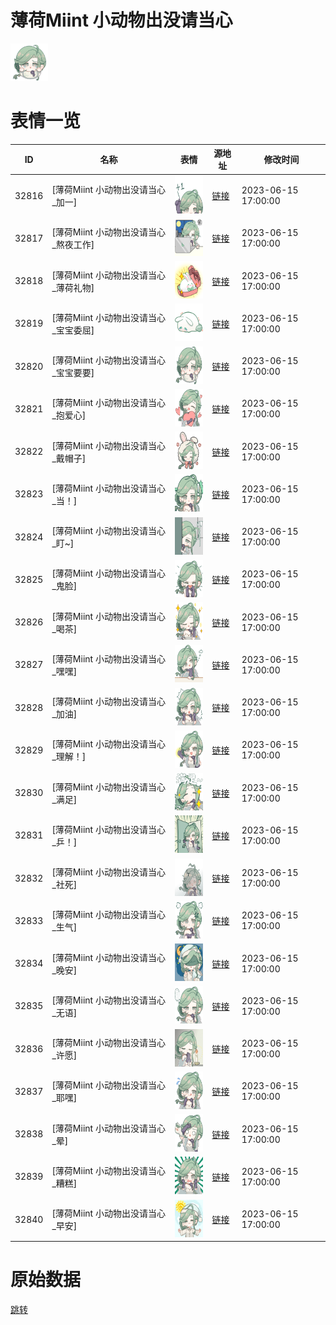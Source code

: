 # 薄荷Miint 小动物出没请当心

<img src="./cover.png" height="60" alt="cover" />

# 表情一览

|ID|名称|表情|源地址|修改时间|
|----|----|----|----|----|
|32816|[薄荷Miint 小动物出没请当心_加一]|<img src="./pic/032816_%5B薄荷Miint 小动物出没请当心_加一%5D.png" height="60" alt="加一"/>|[链接](https://i0.hdslb.com/bfs/garb/7c4ec3cb90c6c72bdefe75077af2206b45e43650.png)|2023-06-15 17:00:00|
|32817|[薄荷Miint 小动物出没请当心_熬夜工作]|<img src="./pic/032817_%5B薄荷Miint 小动物出没请当心_熬夜工作%5D.png" height="60" alt="熬夜工作"/>|[链接](https://i0.hdslb.com/bfs/garb/dfe5b30baa486afde134160df859e93eecb910f9.png)|2023-06-15 17:00:00|
|32818|[薄荷Miint 小动物出没请当心_薄荷礼物]|<img src="./pic/032818_%5B薄荷Miint 小动物出没请当心_薄荷礼物%5D.png" height="60" alt="薄荷礼物"/>|[链接](https://i0.hdslb.com/bfs/garb/62addc0fd4d2dc62c319ee1abbcda93957bc9d0e.png)|2023-06-15 17:00:00|
|32819|[薄荷Miint 小动物出没请当心_宝宝委屈]|<img src="./pic/032819_%5B薄荷Miint 小动物出没请当心_宝宝委屈%5D.png" height="60" alt="宝宝委屈"/>|[链接](https://i0.hdslb.com/bfs/garb/677763f58a17c3853235a71868cbd4102387f577.png)|2023-06-15 17:00:00|
|32820|[薄荷Miint 小动物出没请当心_宝宝要要]|<img src="./pic/032820_%5B薄荷Miint 小动物出没请当心_宝宝要要%5D.png" height="60" alt="宝宝要要"/>|[链接](https://i0.hdslb.com/bfs/garb/0bc315d8e6e07c082bdd4475eac43bf484ce7c7d.png)|2023-06-15 17:00:00|
|32821|[薄荷Miint 小动物出没请当心_抱爱心]|<img src="./pic/032821_%5B薄荷Miint 小动物出没请当心_抱爱心%5D.png" height="60" alt="抱爱心"/>|[链接](https://i0.hdslb.com/bfs/garb/8920b59d8e78c3ff89d8251771b302891d3c6154.png)|2023-06-15 17:00:00|
|32822|[薄荷Miint 小动物出没请当心_戴帽子]|<img src="./pic/032822_%5B薄荷Miint 小动物出没请当心_戴帽子%5D.png" height="60" alt="戴帽子"/>|[链接](https://i0.hdslb.com/bfs/garb/66c3cbd3fdf12918c0ccfa3392d242d027f23a1b.png)|2023-06-15 17:00:00|
|32823|[薄荷Miint 小动物出没请当心_当！]|<img src="./pic/032823_%5B薄荷Miint 小动物出没请当心_当！%5D.png" height="60" alt="当！"/>|[链接](https://i0.hdslb.com/bfs/garb/b2d358a294bb61e2f4ce67a90b29d7f770ab9eaa.png)|2023-06-15 17:00:00|
|32824|[薄荷Miint 小动物出没请当心_盯~]|<img src="./pic/032824_%5B薄荷Miint 小动物出没请当心_盯~%5D.png" height="60" alt="盯~"/>|[链接](https://i0.hdslb.com/bfs/garb/a5d343ca86ed6d0e9bd4d5b2d85053e2863e3079.png)|2023-06-15 17:00:00|
|32825|[薄荷Miint 小动物出没请当心_鬼脸]|<img src="./pic/032825_%5B薄荷Miint 小动物出没请当心_鬼脸%5D.png" height="60" alt="鬼脸"/>|[链接](https://i0.hdslb.com/bfs/garb/1d578b16387bac10ea84f70961a5586e28182684.png)|2023-06-15 17:00:00|
|32826|[薄荷Miint 小动物出没请当心_喝茶]|<img src="./pic/032826_%5B薄荷Miint 小动物出没请当心_喝茶%5D.png" height="60" alt="喝茶"/>|[链接](https://i0.hdslb.com/bfs/garb/0cfb92a525254e2e0616d2a0b05963339f977197.png)|2023-06-15 17:00:00|
|32827|[薄荷Miint 小动物出没请当心_嘿嘿]|<img src="./pic/032827_%5B薄荷Miint 小动物出没请当心_嘿嘿%5D.png" height="60" alt="嘿嘿"/>|[链接](https://i0.hdslb.com/bfs/garb/7bb9db7eccca1d84194a57d6ccfcea0eab0d1e9f.png)|2023-06-15 17:00:00|
|32828|[薄荷Miint 小动物出没请当心_加油]|<img src="./pic/032828_%5B薄荷Miint 小动物出没请当心_加油%5D.png" height="60" alt="加油"/>|[链接](https://i0.hdslb.com/bfs/garb/0173b46ef8968c66f563e94758e72aa9273119ab.png)|2023-06-15 17:00:00|
|32829|[薄荷Miint 小动物出没请当心_理解！]|<img src="./pic/032829_%5B薄荷Miint 小动物出没请当心_理解！%5D.png" height="60" alt="理解！"/>|[链接](https://i0.hdslb.com/bfs/garb/521ac5017c1a8c112953dc96ed21212d497e8db4.png)|2023-06-15 17:00:00|
|32830|[薄荷Miint 小动物出没请当心_满足]|<img src="./pic/032830_%5B薄荷Miint 小动物出没请当心_满足%5D.png" height="60" alt="满足"/>|[链接](https://i0.hdslb.com/bfs/garb/3b32cad49281821b65e305bea69e5f45f25c9c4b.png)|2023-06-15 17:00:00|
|32831|[薄荷Miint 小动物出没请当心_乒！]|<img src="./pic/032831_%5B薄荷Miint 小动物出没请当心_乒！%5D.png" height="60" alt="乒！"/>|[链接](https://i0.hdslb.com/bfs/garb/62dacf5728de53d24f299d502af74e2772053079.png)|2023-06-15 17:00:00|
|32832|[薄荷Miint 小动物出没请当心_社死]|<img src="./pic/032832_%5B薄荷Miint 小动物出没请当心_社死%5D.png" height="60" alt="社死"/>|[链接](https://i0.hdslb.com/bfs/garb/c37357f11c484412047b18fda9ba05d7aaadc06f.png)|2023-06-15 17:00:00|
|32833|[薄荷Miint 小动物出没请当心_生气]|<img src="./pic/032833_%5B薄荷Miint 小动物出没请当心_生气%5D.png" height="60" alt="生气"/>|[链接](https://i0.hdslb.com/bfs/garb/dc526681b4bdae3a3df258f521c5d7a666e5f683.png)|2023-06-15 17:00:00|
|32834|[薄荷Miint 小动物出没请当心_晚安]|<img src="./pic/032834_%5B薄荷Miint 小动物出没请当心_晚安%5D.png" height="60" alt="晚安"/>|[链接](https://i0.hdslb.com/bfs/garb/b476cd6fe97a234fa8056beca438647e18b75fbe.png)|2023-06-15 17:00:00|
|32835|[薄荷Miint 小动物出没请当心_无语]|<img src="./pic/032835_%5B薄荷Miint 小动物出没请当心_无语%5D.png" height="60" alt="无语"/>|[链接](https://i0.hdslb.com/bfs/garb/966711568bf9b6e488aa6a942e8cb51f6c4e1eb3.png)|2023-06-15 17:00:00|
|32836|[薄荷Miint 小动物出没请当心_许愿]|<img src="./pic/032836_%5B薄荷Miint 小动物出没请当心_许愿%5D.png" height="60" alt="许愿"/>|[链接](https://i0.hdslb.com/bfs/garb/bf506fd3393f3b8ff85f119a4ff3794afd5a11c6.png)|2023-06-15 17:00:00|
|32837|[薄荷Miint 小动物出没请当心_耶嘿]|<img src="./pic/032837_%5B薄荷Miint 小动物出没请当心_耶嘿%5D.png" height="60" alt="耶嘿"/>|[链接](https://i0.hdslb.com/bfs/garb/8cb4df1193e255aa51bda285d5fc005c3ed36e4a.png)|2023-06-15 17:00:00|
|32838|[薄荷Miint 小动物出没请当心_晕]|<img src="./pic/032838_%5B薄荷Miint 小动物出没请当心_晕%5D.png" height="60" alt="晕"/>|[链接](https://i0.hdslb.com/bfs/garb/a345584a883ab3413e7d0c5abe1f467c67cf634d.png)|2023-06-15 17:00:00|
|32839|[薄荷Miint 小动物出没请当心_糟糕]|<img src="./pic/032839_%5B薄荷Miint 小动物出没请当心_糟糕%5D.png" height="60" alt="糟糕"/>|[链接](https://i0.hdslb.com/bfs/garb/331b4da59972eaf85390e016f4d1eb979addeddd.png)|2023-06-15 17:00:00|
|32840|[薄荷Miint 小动物出没请当心_早安]|<img src="./pic/032840_%5B薄荷Miint 小动物出没请当心_早安%5D.png" height="60" alt="早安"/>|[链接](https://i0.hdslb.com/bfs/garb/50fb764839d5bb76668a4627ba81d322c19aab36.png)|2023-06-15 17:00:00|

# 原始数据

[跳转](./raw.json)

